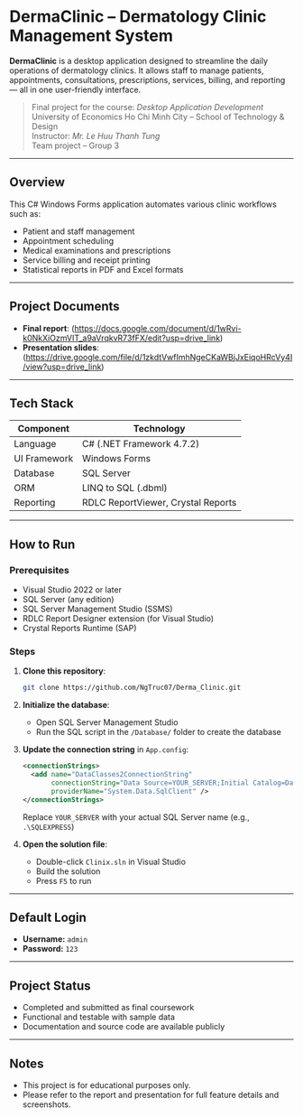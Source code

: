 #  DermaClinic – Dermatology Clinic Management System

**DermaClinic** is a desktop application designed to streamline the daily operations of dermatology clinics. It allows staff to manage patients, appointments, consultations, prescriptions, services, billing, and reporting — all in one user-friendly interface.

>  Final project for the course: *Desktop Application Development*  
>  University of Economics Ho Chi Minh City – School of Technology & Design  
>  Instructor: *Mr. Le Huu Thanh Tung*  
>  Team project – Group 3

---

## Overview

This C# Windows Forms application automates various clinic workflows such as:

- Patient and staff management
- Appointment scheduling
- Medical examinations and prescriptions
- Service billing and receipt printing
- Statistical reports in PDF and Excel formats

---

## Project Documents

-  **Final report**: (https://docs.google.com/document/d/1wRvi-k0NkXiOzmVIT_a9aVrqkvR73fFX/edit?usp=drive_link)
-  **Presentation slides**: (https://drive.google.com/file/d/1zkdtVwfImhNgeCKaWBjJxEiqoHRcVy4I/view?usp=drive_link)

---

## Tech Stack

| Component     | Technology                             |
|---------------|----------------------------------------|
| Language      | C# (.NET Framework 4.7.2)              |
| UI Framework  | Windows Forms                          |
| Database      | SQL Server                             |
| ORM           | LINQ to SQL (.dbml)                    |
| Reporting     | RDLC ReportViewer, Crystal Reports     |

---

## How to Run

### Prerequisites

- Visual Studio 2022 or later
- SQL Server (any edition)
- SQL Server Management Studio (SSMS)
- RDLC Report Designer extension (for Visual Studio)
- Crystal Reports Runtime (SAP)

### Steps

1. **Clone this repository**:
   ```bash
   git clone https://github.com/NgTruc07/Derma_Clinic.git
   ```
   
2. **Initialize the database**:
   - Open SQL Server Management Studio
   - Run the SQL script in the `/Database/` folder to create the database

3. **Update the connection string** in `App.config`:
   ```xml
   <connectionStrings>
     <add name="DataClasses2ConnectionString"
          connectionString="Data Source=YOUR_SERVER;Initial Catalog=DataClasses2;Integrated Security=True;Encrypt=False;"
          providerName="System.Data.SqlClient" />
   </connectionStrings>
   ```
   Replace `YOUR_SERVER` with your actual SQL Server name (e.g., `.\SQLEXPRESS`)

4. **Open the solution file**:
   - Double-click `Clinix.sln` in Visual Studio
   - Build the solution
   - Press `F5` to run

---

## Default Login

- **Username:** `admin`  
- **Password:** `123`
---
## Project Status

- Completed and submitted as final coursework
- Functional and testable with sample data
- Documentation and source code are available publicly
---
## Notes

- This project is for educational purposes only.
- Please refer to the report and presentation for full feature details and screenshots.
